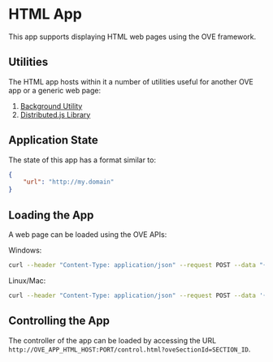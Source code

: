 # HTML App

This app supports displaying HTML web pages using the OVE framework.

## Utilities

The HTML app hosts within it a number of utilities useful for another OVE app or a generic web page:

1. [Background Utility](docs/UTIL_BACKGROUND.md)
2. [Distributed.js Library](docs/LIB_DISTRIBUTED.md)

## Application State

The state of this app has a format similar to:

```json
{
    "url": "http://my.domain"
}
```

## Loading the App

A web page can be loaded using the OVE APIs:

Windows:

```sh
curl --header "Content-Type: application/json" --request POST --data "{\"app\": {\"url\": \"http://OVE_APP_HTML_HOST:PORT\", \"states\": {\"load\": {\"url\": \"http://my.domain\"}}}, \"space\": \"OVE_SPACE\", \"h\": 500, \"w\": 500, \"y\": 0, \"x\": 0}" http://OVE_CORE_HOST:PORT/section
```

Linux/Mac:

```sh
curl --header "Content-Type: application/json" --request POST --data '{"app": {"url": "http://OVE_APP_HTML_HOST:PORT","states": {"load": {"url": "http://my.domain"}}}, "space": "OVE_SPACE", "h": 500, "w": 500, "y": 0, "x": 0}' http://OVE_CORE_HOST:PORT/section
```

## Controlling the App

The controller of the app can be loaded by accessing the URL `http://OVE_APP_HTML_HOST:PORT/control.html?oveSectionId=SECTION_ID`.
